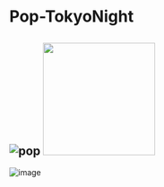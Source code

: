 # Pop-TokyoNight 

![pop](https://github.com/atraxsrc/pop-tokyonight/assets/92285717/80e6c156-1abd-44e8-a256-051efc2d01c6)
<img src='pop' width='200' height='200' alt=''>
---

![image](https://github.com/atraxsrc/pop-tokyonight/assets/92285717/dc919724-02cf-4cfd-859d-ce6e29605c6a)
